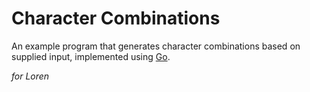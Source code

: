 # Character Combinations
An example program that generates character combinations based on supplied input, 
implemented using [Go](https://golang.org/project/).

_for Loren_
